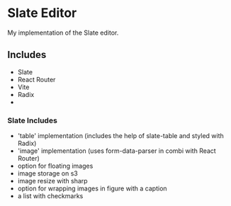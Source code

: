 # Slate Editor

My implementation of the Slate editor.

## Includes

- Slate
- React Router
- Vite
- Radix
-

### Slate Includes

- 'table' implementation (includes the help of slate-table and styled with Radix)
- 'image' implementation (uses form-data-parser in combi with React Router)
- option for floating images
- image storage on s3
- image resize with sharp
- option for wrapping images in figure with a caption
- a list with checkmarks
